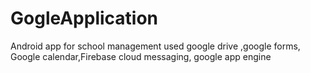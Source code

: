 # GogleApplication
Android app for school management used google drive ,google forms, Google calendar,Firebase cloud messaging, google app engine
